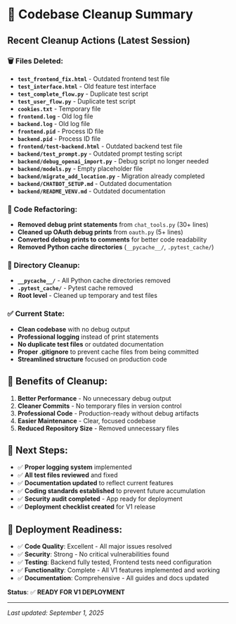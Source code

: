 # 🧹 Codebase Cleanup Summary

## **Recent Cleanup Actions (Latest Session)**

### **🗑️ Files Deleted:**
- **`test_frontend_fix.html`** - Outdated frontend test file
- **`test_interface.html`** - Old feature test interface  
- **`test_complete_flow.py`** - Duplicate test script
- **`test_user_flow.py`** - Duplicate test script
- **`cookies.txt`** - Temporary file
- **`frontend.log`** - Old log file
- **`backend.log`** - Old log file
- **`frontend.pid`** - Process ID file
- **`backend.pid`** - Process ID file
- **`frontend/test-backend.html`** - Outdated backend test file
- **`backend/test_prompt.py`** - Outdated prompt testing script
- **`backend/debug_openai_import.py`** - Debug script no longer needed
- **`backend/models.py`** - Empty placeholder file
- **`backend/migrate_add_location.py`** - Migration already completed
- **`backend/CHATBOT_SETUP.md`** - Outdated documentation
- **`backend/README_VENV.md`** - Outdated documentation

### **🔧 Code Refactoring:**
- **Removed debug print statements** from `chat_tools.py` (30+ lines)
- **Cleaned up OAuth debug prints** from `oauth.py` (5+ lines)
- **Converted debug prints to comments** for better code readability
- **Removed Python cache directories** (`__pycache__/`, `.pytest_cache/`)

### **📁 Directory Cleanup:**
- **`__pycache__/`** - All Python cache directories removed
- **`.pytest_cache/`** - Pytest cache removed
- **Root level** - Cleaned up temporary and test files

### **✅ Current State:**
- **Clean codebase** with no debug output
- **Professional logging** instead of print statements
- **No duplicate test files** or outdated documentation
- **Proper .gitignore** to prevent cache files from being committed
- **Streamlined structure** focused on production code

## **🎯 Benefits of Cleanup:**
1. **Better Performance** - No unnecessary debug output
2. **Cleaner Commits** - No temporary files in version control
3. **Professional Code** - Production-ready without debug artifacts
4. **Easier Maintenance** - Clear, focused codebase
5. **Reduced Repository Size** - Removed unnecessary files

## **📝 Next Steps:**
- ✅ **Proper logging system** implemented
- ✅ **All test files reviewed** and fixed
- ✅ **Documentation updated** to reflect current features
- ✅ **Coding standards established** to prevent future accumulation
- ✅ **Security audit completed** - App ready for deployment
- ✅ **Deployment checklist created** for V1 release

## **🎯 Deployment Readiness:**
- ✅ **Code Quality**: Excellent - All major issues resolved
- ✅ **Security**: Strong - No critical vulnerabilities found
- ✅ **Testing**: Backend fully tested, Frontend tests need configuration
- ✅ **Functionality**: Complete - All V1 features implemented and working
- ✅ **Documentation**: Comprehensive - All guides and docs updated

**Status**: ✅ **READY FOR V1 DEPLOYMENT**

---
*Last updated: September 1, 2025*
